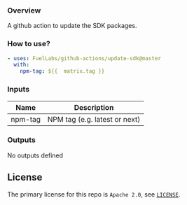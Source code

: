 ### Overview

A github action to update the SDK packages.

### How to use?

```yml
- uses: FuelLabs/github-actions/update-sdk@master
  with:
    npm-tag: ${{  matrix.tag }}
```

### Inputs

| Name         | Description                                                |
| ------------ | ---------------------------------------------------------- |
| npm-tag      | NPM tag (e.g. latest or next)                              |

### Outputs

No outputs defined

## License

The primary license for this repo is `Apache 2.0`, see [`LICENSE`](../LICENSE.md).
